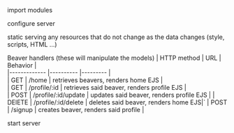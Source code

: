 import modules

configure server

static serving
	any resources that do not change as the data changes 
	(style, scripts, HTML ...)

Beaver handlers   (these will manipulate the models)
|  HTTP method  |  URL | Behavior  |  
|------------- |---------- |--------- |  
|  GET  | /home | retrieves beavers, renders home EJS |  
| GET |  /profile/:id  | retrieves said beaver, renders profile EJS  |  
| POST | /profile/:id/update |  updates said beaver, renders profile EJS |
| DElETE | /profile/:id/delete |  deletes said beaver, renders home EJS|` 
| POST | /signup  | creates beaver, renders said profile   |  


start server
